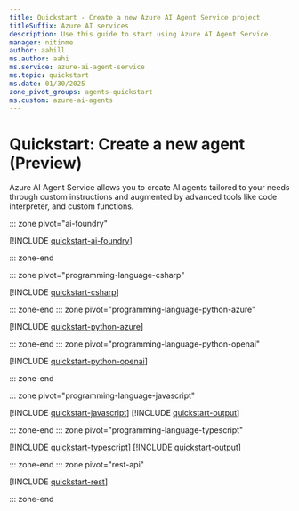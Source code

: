 ```yaml
---
title: Quickstart - Create a new Azure AI Agent Service project
titleSuffix: Azure AI services
description: Use this guide to start using Azure AI Agent Service.
manager: nitinme
author: aahill
ms.author: aahi
ms.service: azure-ai-agent-service
ms.topic: quickstart
ms.date: 01/30/2025
zone_pivot_groups: agents-quickstart
ms.custom: azure-ai-agents
---
```


# Quickstart: Create a new agent (Preview)

Azure AI Agent Service allows you to create AI agents tailored to your needs through custom instructions and augmented by advanced tools like code interpreter, and custom functions.

::: zone pivot="ai-foundry"

[!INCLUDE [quickstart-ai-foundry](includes/quickstart-foundry.md)]

::: zone-end

::: zone pivot="programming-language-csharp"

[!INCLUDE [quickstart-csharp](includes/quickstart-csharp.md)]

::: zone-end
::: zone pivot="programming-language-python-azure"

[!INCLUDE [quickstart-python-azure](includes/quickstart-python.md)]

::: zone-end
::: zone pivot="programming-language-python-openai"

[!INCLUDE [quickstart-python-openai](includes/quickstart-python-openai.md)]

::: zone-end

::: zone pivot="programming-language-javascript"

[!INCLUDE [quickstart-javascript](includes/quickstart-javascript.md)]
[!INCLUDE [quickstart-output](includes/quickstart-output.md)]

::: zone-end
::: zone pivot="programming-language-typescript"

[!INCLUDE [quickstart-typescript](includes/quickstart-typescript.md)]
[!INCLUDE [quickstart-output](includes/quickstart-output.md)]

::: zone-end
::: zone pivot="rest-api"

[!INCLUDE [quickstart-rest](includes/quickstart-rest.md)]

::: zone-end



